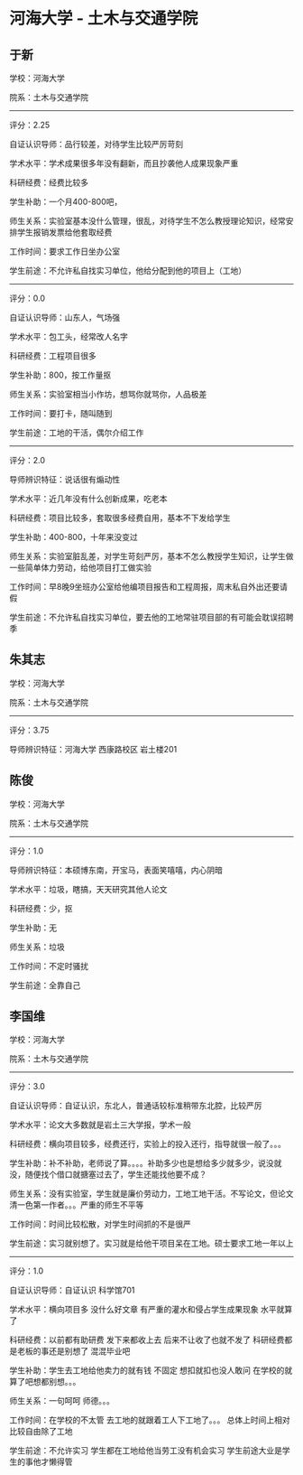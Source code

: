 # 河海大学 - 土木与交通学院

## 于新

学校：河海大学

院系：土木与交通学院

* * *

评分：2.25

自证认识导师：品行较差，对待学生比较严厉苛刻

学术水平：学术成果很多年没有翻新，而且抄袭他人成果现象严重

科研经费：经费比较多

学生补助：一个月400-800吧，

师生关系：实验室基本没什么管理，很乱，对待学生不怎么教授理论知识，经常安排学生报销发票给他套取经费

工作时间：要求工作日坐办公室

学生前途：不允许私自找实习单位，他给分配到他的项目上（工地）

* * *

评分：0.0

自证认识导师：山东人，气场强

学术水平：包工头，经常改人名字

科研经费：工程项目很多

学生补助：800，按工作量抠

师生关系：实验室相当小作坊，想骂你就骂你，人品极差

工作时间：要打卡，随叫随到

学生前途：工地的干活，偶尔介绍工作

* * *

评分：2.0

导师辨识特征：说话很有煽动性

学术水平：近几年没有什么创新成果，吃老本

科研经费：项目比较多，套取很多经费自用，基本不下发给学生

学生补助：400-800，十年来没变过

师生关系：实验室脏乱差，对学生苛刻严厉，基本不怎么教授学生知识，让学生做一些简单体力劳动，给他项目打工做实验

工作时间：早8晚9坐班办公室给他编项目报告和工程周报，周末私自外出还要请假

学生前途：不允许私自找实习单位，要去他的工地常驻项目部的有可能会耽误招聘季

## 朱其志

学校：河海大学

院系：土木与交通学院

* * *

评分：3.75

导师辨识特征：河海大学 西康路校区 岩土楼201

## 陈俊

学校：河海大学

院系：土木与交通学院

* * *

评分：1.0

导师辨识特征：本硕博东南，开宝马，表面笑嘻嘻，内心阴暗

学术水平：垃圾，瞎搞，天天研究其他人论文

科研经费：少，抠

学生补助：无

师生关系：垃圾

工作时间：不定时骚扰

学生前途：全靠自己

## 李国维

学校：河海大学

院系：土木与交通学院

* * *

评分：3.0

自证认识导师：自证认识，东北人，普通话较标准稍带东北腔，比较严厉

学术水平：论文大多数就是岩土三大学报，学术一般

科研经费：横向项目较多，经费还行，实验上的投入还行，指导就很一般了。。。

学生补助：补不补助，老师说了算。。。。补助多少也是想给多少就多少，说没就没，随便找个借口就搪塞过去了，学生还能找他要不成？

师生关系：没有实验室，学生就是廉价劳动力，工地工地干活。不写论文，但论文清一色第一作者。。。严重的师生不平等

工作时间：时间比较松散，对学生时间抓的不是很严

学生前途：实习就别想了。实习就是给他干项目呆在工地。硕士要求工地一年以上

* * *

评分：1.0

自证认识导师：自证认识 科学馆701

学术水平：横向项目多 没什么好文章 有严重的灌水和侵占学生成果现象 水平就算了

科研经费：以前都有助研费 发下来都收上去 后来不让收了也就不发了 科研经费都是老板的事还是别想了 混混毕业吧

学生补助：学生去工地给他卖力的就有钱 不固定 想扣就扣也没人敢问 在学校的就算了吧想都别想。。。

师生关系：一句呵呵 师德。。。

工作时间：在学校的不太管 去工地的就跟着工人下工地了。。。 总体上时间上相对比较自由除了工地

学生前途：不允许实习 学生都在工地给他当劳工没有机会实习 学生前途大业是学生的事他才懒得管